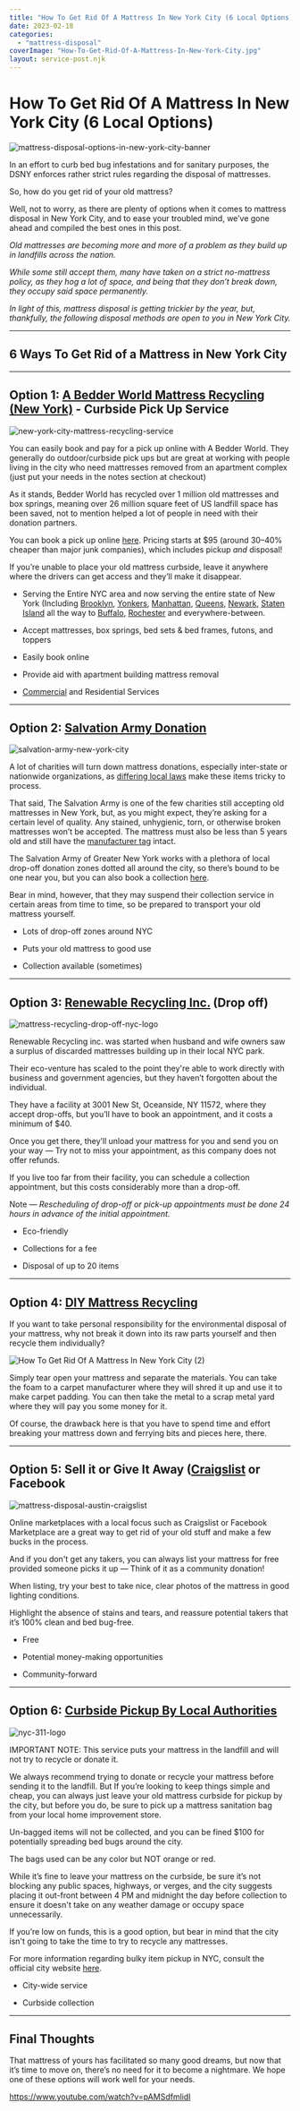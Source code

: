 ```yaml
---
title: "How To Get Rid Of A Mattress In New York City (6 Local Options)"
date: 2023-02-18
categories: 
  - "mattress-disposal"
coverImage: "How-To-Get-Rid-Of-A-Mattress-In-New-York-City.jpg"
layout: service-post.njk
---
```


# How To Get Rid Of A Mattress In New York City (6 Local Options)

![mattress-disposal-options-in-new-york-city-banner](/images/blog/Most-Attractive-Youtube-Thumbnail-2023-02-18T091035.952-1024x576.png)

In an effort to curb bed bug infestations and for sanitary purposes, the DSNY enforces rather strict rules regarding the disposal of mattresses.

So, how do you get rid of your old mattress?

Well, not to worry, as there are plenty of options when it comes to mattress disposal in New York City, and to ease your troubled mind, we’ve gone ahead and compiled the best ones in this post.

_Old mattresses are becoming more and more of a problem as they build up in landfills across the nation._  
  
_While some still accept them, many have taken on a strict no-mattress policy, as they hog a lot of space, and being that they don’t break down, they occupy said space permanently._  
  
_In light of this, mattress disposal is getting trickier by the year, but, thankfully, the following disposal methods are open to you in New York City._

* * *

## 6 Ways To Get Rid of a Mattress in New York City

* * *

## Option 1: [A Bedder World Mattress Recycling (New York)](https://www.abedderworld.com/mattress-disposal-new-york-city/) \- Curbside Pick Up Service

![new-york-city-mattress-recycling-service](/images/blog/Screen-Shot-2023-02-18-at-8.39.40-AM-1024x491.png)

You can easily book and pay for a pick up online with A Bedder World. They generally do outdoor/curbside pick ups but are great at working with people living in the city who need mattresses removed from an apartment complex (just put your needs in the notes section at checkout)

As it stands, Bedder World has recycled over 1 million old mattresses and box springs, meaning over 26 million square feet of US landfill space has been saved, not to mention helped a lot of people in need with their donation partners.

You can book a pick up online [here](https://www.abedderworld.com/book-online/). Pricing starts at $95 (around 30–40% cheaper than major junk companies), which includes pickup _and_ disposal!

If you’re unable to place your old mattress curbside, leave it anywhere where the drivers can get access and they’ll make it disappear.

- Serving the Entire NYC area and now serving the entire state of New York (Including [Brooklyn](https://www.abedderworld.com/Brooklyn-NY), [Yonkers](https://www.abedderworld.com/Yonkers-NY), [Manhattan](https://www.abedderworld.com/Manhattan-NY), [Queens](https://www.abedderworld.com/Queens-NY), [Newark](https://www.abedderworld.com/Newark-NJ), [Staten Island](https://www.abedderworld.com/Staten-Island-NY) all the way to [Buffalo](https://www.abedderworld.com/how-to-get-rid-of-a-mattress-in-buffalo-ny.html/), [Rochester](https://www.abedderworld.com/how-to-get-rid-of-a-mattress-in-rochester.html/) and everywhere-between.

- Accept mattresses, box springs, bed sets & bed frames, futons, and toppers

- Easily book online

- Provide aid with apartment building mattress removal

- [Commercial](https://www.abedderworld.com/commercial/) and Residential Services

* * *

## Option 2: [Salvation Army Donation](https://easternusa.salvationarmy.org/greater-new-york/)

![salvation-army-new-york-city](/images/blog/Screen-Shot-2023-02-18-at-8.52.50-AM-1024x149.png)

A lot of charities will turn down mattress donations, especially inter-state or nationwide organizations, as [differing local laws](https://www.abedderworld.com/does-goodwill-take-mattresses-4-alternative-options.html/) make these items tricky to process. 

That said, The Salvation Army is one of the few charities still accepting old mattresses in New York, but, as you might expect, they’re asking for a certain level of quality. Any stained, unhygienic, torn, or otherwise broken mattresses won’t be accepted. The mattress must also be less than 5 years old and still have the [manufacturer tag](https://www.abedderworld.com/mattress-tags.html/) intact.

The Salvation Army of Greater New York works with a plethora of local drop-off donation zones dotted all around the city, so there’s bound to be one near you, but you can also book a collection [here](https://satruck.org/donate/choose).

Bear in mind, however, that they may suspend their collection service in certain areas from time to time, so be prepared to transport your old mattress yourself.

- Lots of drop-off zones around NYC

- Puts your old mattress to good use

- Collection available (sometimes)

* * *

## Option 3: [Renewable Recycling Inc.](https://renewablerecycling.com/mattress-drop-off-recycling-long-island-new-york/) (Drop off)

![mattress-recycling-drop-off-nyc-logo](/images/blog/rri-logo-alt@2x.png)

Renewable Recycling inc. was started when husband and wife owners saw a surplus of discarded mattresses building up in their local NYC park.

Their eco-venture has scaled to the point they're able to work directly with business and government agencies, but they haven’t forgotten about the individual.

They have a facility at 3001 New St, Oceanside, NY 11572, where they accept drop-offs, but you’ll have to book an appointment, and it costs a minimum of $40.

Once you get there, they’ll unload your mattress for you and send you on your way — Try not to miss your appointment, as this company does not offer refunds.

If you live too far from their facility, you can schedule a collection appointment, but this costs considerably more than a drop-off.

Note — _Rescheduling of drop-off or pick-up appointments must be done 24 hours in advance of the initial appointment._

- Eco-friendly

- Collections for a fee

- Disposal of up to 20 items

* * *

## Option 4: [DIY Mattress Recycling](https://www.abedderworld.com/how-to-recycle-a-mattress/)

If you want to take personal responsibility for the environmental disposal of your mattress, why not break it down into its raw parts yourself and then recycle them individually?

![How To Get Rid Of A Mattress In New York City (2)](/images/blog/How-To-Get-Rid-Of-A-Mattress-In-New-York-City-2.jpg)

Simply tear open your mattress and separate the materials. You can take the foam to a carpet manufacturer where they will shred it up and use it to make carpet padding. You can then take the metal to a scrap metal yard where they will pay you some money for it.

Of course, the drawback here is that you have to spend time and effort breaking your mattress down and ferrying bits and pieces here, there.

* * *

## Option 5: Sell it or Give It Away ([Craigslist](https://newyork.craigslist.org/) or Facebook

![mattress-disposal-austin-craigslist](/images/blog/Screen-Shot-2019-12-11-at-8.06.07-AM-edited.png)

Online marketplaces with a local focus such as Craigslist or Facebook Marketplace are a great way to get rid of your old stuff and make a few bucks in the process.

And if you don't get any takers, you can always list your mattress for free provided someone picks it up — Think of it as a community donation!

When listing, try your best to take nice, clear photos of the mattress in good lighting conditions.

Highlight the absence of stains and tears, and reassure potential takers that it’s 100% clean and bed bug-free.

- Free

- Potential money-making opportunities

- Community-forward

* * *

## Option 6: [Curbside Pickup By Local Authorities](http://portal.311.nyc.gov/article/?kanumber=KA-01969)

![nyc-311-logo](/images/blog/ico-311-51x51-1.png)

IMPORTANT NOTE: This service puts your mattress in the landfill and will not try to recycle or donate it.

We always recommend trying to donate or recycle your mattress before sending it to the landfill. But If you’re looking to keep things simple and cheap, you can always just leave your old mattress curbside for pickup by the city, but before you do, be sure to pick up a mattress sanitation bag from your local home improvement store. 

Un-bagged items will not be collected, and you can be fined $100 for potentially spreading bed bugs around the city.

The bags used can be any color but NOT orange or red.

While it’s fine to leave your mattress on the curbside, be sure it’s not blocking any public spaces, highways, or verges, and the city suggests placing it out-front between 4 PM and midnight the day before collection to ensure it doesn't take on any weather damage or occupy space unnecessarily.

If you’re low on funds, this is a good option, but bear in mind that the city isn't going to take the time to try to recycle any mattresses.

For more information regarding bulky item pickup in NYC, consult the official city website [here](https://portal.311.nyc.gov/article/?kanumber=KA-01969).

- City-wide service

- Curbside collection

* * *

## **Final Thoughts**

That mattress of yours has facilitated so many good dreams, but now that it’s time to move on, there’s no need for it to become a nightmare. We hope one of these options will work well for your needs.

https://www.youtube.com/watch?v=pAMSdfmlidI
